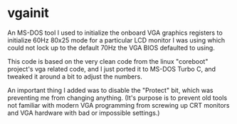 # vgainit
An MS-DOS tool I used to initialize the onboard VGA graphics registers
to initialize 60Hz 80x25 mode for a particular LCD monitor I was using
which could not lock up to the default 70Hz the VGA BIOS defaulted to using.

This code is based on the very clean code from the linux "coreboot" project's
vga related code, and I just ported it to MS-DOS Turbo C, and tweaked it around
a bit to adjust the numbers.

An important thing I added was to disable the "Protect" bit, which was preventing
me from changing anything. (It's purpose is to prevent old tools not familiar with
modern VGA programming from screwing up CRT monitors and VGA hardware with bad or
impossible settings.)



